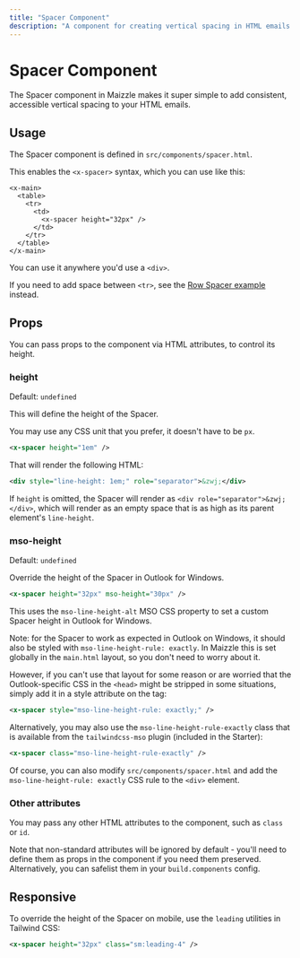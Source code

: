 ```yaml
---
title: "Spacer Component"
description: "A component for creating vertical spacing in HTML emails built with Maizzle."
---
```


# Spacer Component

The Spacer component in Maizzle makes it super simple to add consistent, accessible vertical spacing to your HTML emails.

## Usage

The Spacer component is defined in `src/components/spacer.html`.

This enables the `<x-spacer>` syntax, which you can use like this:

  ```xml{5}
  <x-main>
    <table>
      <tr>
        <td>
          <x-spacer height="32px" />
        </td>
      </tr>
    </table>
  </x-main>
  ```

You can use it anywhere you'd use a `<div>`.

If you need to add space between `<tr>`, see the [Row Spacer example](/docs/examples/spacers#row) instead.

## Props

You can pass props to the component via HTML attributes, to control its height.

### height

Default: `undefined`

This will define the height of the Spacer.

You may use any CSS unit that you prefer, it doesn't have to be `px`.

```xml [src/templates/example.html]
<x-spacer height="1em" />
```

That will render the following HTML:

```xml [src/templates/example.html]
<div style="line-height: 1em;" role="separator">&zwj;</div>
```

If `height` is omitted, the Spacer will render as `<div role="separator">&zwj;</div>`, which will render as an empty space that is as high as its parent element's `line-height`.

### mso-height

Default: `undefined`

Override the height of the Spacer in Outlook for Windows.

```xml [src/templates/example.html]
<x-spacer height="32px" mso-height="30px" />
```

This uses the `mso-line-height-alt` MSO CSS property to set a custom Spacer height in Outlook for Windows.

Note: for the Spacer to work as expected in Outlook on Windows, it should also be styled with `mso-line-height-rule: exactly`. In Maizzle this is set globally in the `main.html` layout, so you don't need to worry about it.

However, if you can't use that layout for some reason or are worried that the Outlook-specific CSS in the `<head>` might be stripped in some situations, simply add it in a style attribute on the tag:

```xml [src/templates/example.html]
<x-spacer style="mso-line-height-rule: exactly;" />
```

Alternatively, you may also use the `mso-line-height-rule-exactly` class that is available from the `tailwindcss-mso` plugin (included in the Starter):

```xml [src/templates/example.html]
<x-spacer class="mso-line-height-rule-exactly" />
```

Of course, you can also modify `src/components/spacer.html` and add the `mso-line-height-rule: exactly` CSS rule to the `<div>` element.

### Other attributes

You may pass any other HTML attributes to the component, such as `class` or `id`.

Note that non-standard attributes will be ignored by default - you'll need to define them as props in the component if you need them preserved. Alternatively, you can safelist them in your `build.components` config.

## Responsive

To override the height of the Spacer on mobile, use the `leading` utilities in Tailwind CSS:

```xml [src/templates/example.html]
<x-spacer height="32px" class="sm:leading-4" />
```
